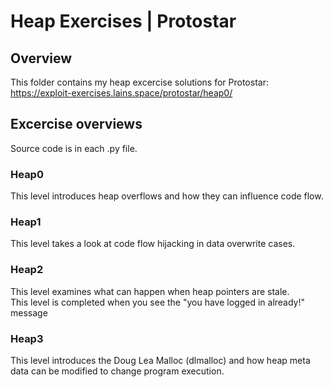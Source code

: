 # Heap Exercises | Protostar

## Overview
This folder contains my heap excercise solutions for Protostar:
https://exploit-exercises.lains.space/protostar/heap0/

## Excercise overviews
Source code is in each .py file.

### Heap0
This level introduces heap overflows and how they can influence code flow.

### Heap1
This level takes a look at code flow hijacking in data overwrite cases. 

### Heap2
This level examines what can happen when heap pointers are stale.  
This level is completed when you see the "you have logged in already!" message 

### Heap3
This level introduces the Doug Lea Malloc (dlmalloc) and how heap meta data can be modified to change program execution.